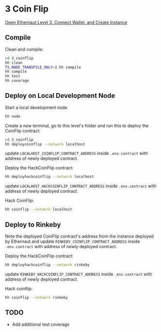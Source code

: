 # 3 Coin Flip

[Open Ethernaut Level 3, Connect Wallet, and Create Instance](https://ethernaut.openzeppelin.com/level/0x4dF32584890A0026e56f7535d0f2C6486753624f)

## Compile
Clean and compile:
```sh
cd 3_coinflip
hh clean
TS_NODE_TRANSPILE_ONLY=1 hh compile
hh compile
hh test
hh coverage
```

## Deploy on Local Development Node
Start a local development node
```sh
hh node
```

Create a new terminal, go to this level's folder and run this to deploy the CoinFlip contract:
```sh
cd 3_coinflip
hh deploycoinflip --network localhost
```

update `LOCALHOST_COINFLIP_CONTRACT_ADDRESS` inside `.env.contract` with address of newly deployed contract.

Deploy the HackCoinFlip contract:
```sh
hh deployhackcoinflip --network localhost
```

update `LOCALHOST_HACKCOINFLIP_CONTRACT_ADDRESS` inside `.env.contract` with address of newly deployed contract.

Hack CoinFlip:
```sh
hh coinflip --network localhost
```

## Deploy to Rinkeby

Note the deployed CoinFlip contract's address from the instance deployed by Ethernaut and update `RINKEBY_COINFLIP_CONTRACT_ADDRESS` inside `.env.contract` with address of newly deployed contract.

Deploy the HackCoinFlip contract:
```sh
hh deployhackcoinflip --network rinkeby
```

update `RINKEBY_HACKCOINFLIP_CONTRACT_ADDRESS` inside `.env.contract` with address of newly deployed contract.

Hack coinflip:
```sh
hh coinflip --network rinkeby
```

## TODO
* Add additional test coverage